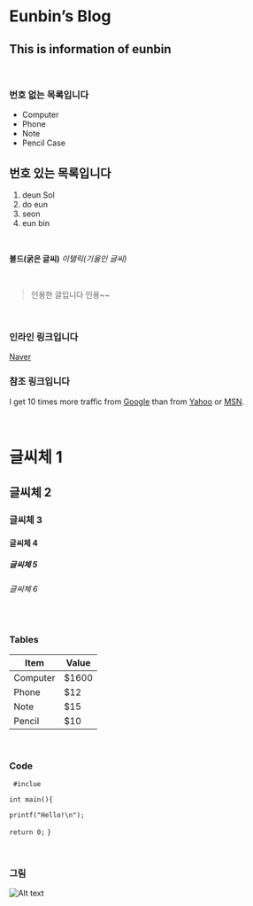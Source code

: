 
<h1 id="eunbins-blog">Eunbin’s Blog</h1>

<h2 id="this-is-information-of-eunbin">This is information of eunbin</h2>
<p><br /> </p>

<h3 id="section">번호  없는 목록입니다</h3>
<ul>
  <li>Computer</li>
  <li>Phone</li>
  <li>Note</li>
  <li>Pencil Case</li>
</ul>

<h2 id="section-1">번호  있는 목록입니다</h2>
<ol>
  <li>deun Sol </li>
  <li>do eun</li>
  <li>seon</li>
  <li>eun bin</li>
</ol>

<p><br /></p>

<p><strong>볼드(굵은 글씨)</strong>
<em>이탤릭(기울인 글씨)</em></p>

<p><br /> </p>

<blockquote>
  <p>인용한 글입니다
인용~~</p>

</blockquote>

<p><br /></p>

<h3 id="section-2">인라인 링크입니다</h3>
<p><a href="http://www.naver.com">Naver</a></p>

<h3 id="section-3">참조 링크입니다</h3>

<p>I get 10 times more traffic from <a href="http://google.com/" title="Google">Google</a> than from <a href="http://search.yahoo.com/" title="Yahoo Search">Yahoo</a> or <a href="http://search.msn.com/" title="MSN Search">MSN</a>.</p>

<p><br /> </p>

<h1 id="section-4">글씨체 1</h1>

<h2 id="section-5">글씨체 2</h2>

<h3 id="section-6">글씨체 3</h3>

<h4 id="section-7">글씨체 4</h4>

<h5 id="section-8">글씨체 5</h5>

<h6 id="section-9">글씨체 6</h6>
<p><br /> </p>

<h3 id="tables">Tables</h3>

<table>
  <thead>
    <tr>
      <th>Item</th>
      <th>Value</th>
    </tr>
  </thead>
  <tbody>
    <tr>
      <td>Computer</td>
      <td>$1600</td>
    </tr>
    <tr>
      <td>Phone</td>
      <td>$12</td>
    </tr>
    <tr>
      <td>Note</td>
      <td>$15</td>
    </tr>
    <tr>
      <td>Pencil</td>
      <td>$10</td>
    </tr>
  </tbody>
</table>

<p><br /> </p>

<h3 id="code">Code</h3>

<p><code> #inclue</code></p>

<p><code>int main(){</code></p>

<p><code>printf("Hello!\n");</code></p>

<p><code>return 0;</code>
<code>}</code></p>

<p><br /></p>

<h3 id="section-10">그림</h3>

<p><img src="http://movie.phinf.naver.net/20111223_250/1324636886040zsOpU_JPEG/movie_image.jpg" alt="Alt text" /></p>


